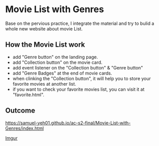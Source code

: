 # Movie List with Genres
Base on the pervious practice, I integrate the material and try to bulid a whole new website about movie List. 

## How the Movie List work
- add "Genre button" on the landing page.
- add "Collection button" on the movie card.
- add event listener on the "Collection button" & "Genre button"
- add "Genre Badges" at the end of movie cards.
- when clinking the "Collection button", it will help you to store your favorite movies at another list.
- if you want to check your favorite movies list, you can visit it at "favorite.html".

## Outcome 
https://samuel-yeh01.github.io/ac-s2-final/Movie-List-with-Genres/index.html

[Imgur](https://i.imgur.com/F2iZb8P.png)

